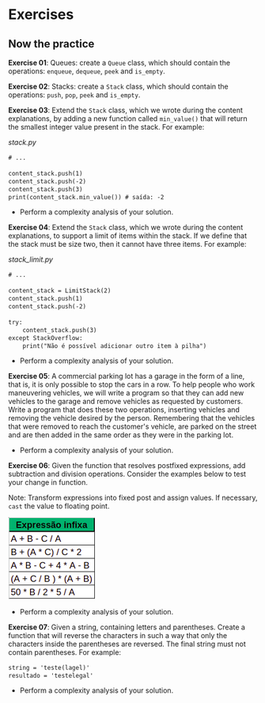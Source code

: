 # Exercises

## Now the practice

**Exercise 01**:
Queues: create a `Queue` class, which should contain the operations: `enqueue`, `dequeue`, `peek` and `is_empty`.


**Exercise 02**:
Stacks: create a `Stack` class, which should contain the operations: `push`, `pop`, `peek` and `is_empty`.

**Exercise 03**:
Extend the `Stack` class, which we wrote during the content explanations, by adding a new function called `min_value()` that will return the smallest integer value present in the stack. For example:

*stack.py*

```
# ...

content_stack.push(1)
content_stack.push(-2)
content_stack.push(3)
print(content_stack.min_value()) # saída: -2
```

- Perform a complexity analysis of your solution.

**Exercise 04**:
Extend the `Stack` class, which we wrote during the content explanations, to support a limit of items within the stack. If we define that the stack must be size two, then it cannot have three items. For example:

*stack_limit.py*

```
# ...

content_stack = LimitStack(2)
content_stack.push(1)
content_stack.push(-2)

try:
    content_stack.push(3)
except StackOverflow:
    print("Não é possível adicionar outro item à pilha")
```

- Perform a complexity analysis of your solution.


**Exercise 05**:
A commercial parking lot has a garage in the form of a line, that is, it is only possible to stop the cars in a row. To help people who work maneuvering vehicles, we will write a program so that they can add new vehicles to the garage and remove vehicles as requested by customers. Write a program that does these two operations, inserting vehicles and removing the vehicle desired by the person. Remembering that the vehicles that were removed to reach the customer's vehicle, are parked on the street and are then added in the same order as they were in the parking lot.

- Perform a complexity analysis of your solution.


**Exercise 06**:
Given the function that resolves postfixed expressions, add subtraction and division operations. Consider the examples below to test your change in function.

Note: Transform expressions into fixed post and assign values. If necessary, `cast` the value to floating point.

![expression](./img/expression.png)

- Perform a complexity analysis of your solution.


**Exercise 07**:
Given a string, containing letters and parentheses. Create a function that will reverse the characters in such a way that only the characters inside the parentheses are reversed. The final string must not contain parentheses. For example:

```
string = 'teste(lagel)'
resultado = 'testelegal'
```

- Perform a complexity analysis of your solution.